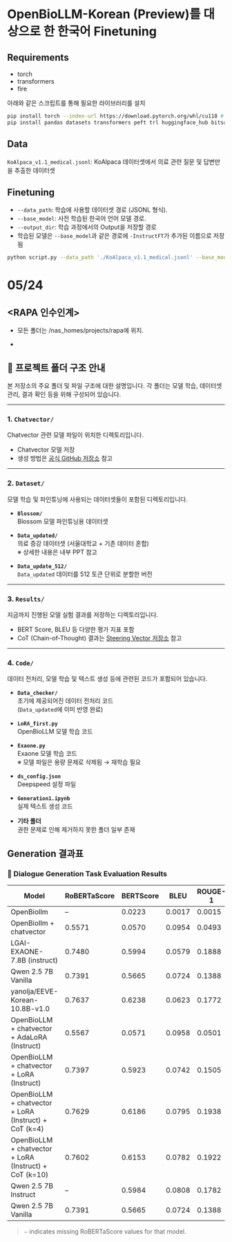 # OpenBioLLM-Korean (Preview)를 대상으로 한 한국어 Finetuning

## Requirements

* torch
* transformers
* fire

아래와 같은 스크립트를 통해 필요한 라이브러리를 설치

```bash
pip install torch --index-url https://download.pytorch.org/whl/cu118 # change to your CUDA version
pip install pandas datasets transformers peft trl huggingface_hub bitsandbytes
```

## Data

  `KoAlpaca_v1.1_medical.jsonl`: KoAlpaca 데이터셋에서 의료 관련 질문 및 답변만을 추출한 데이터셋

## Finetuning

* `--data_path`: 학습에 사용할 데이터셋 경로 (JSONL 형식).
* `--base_model`: 사전 학습된 한국어 언어 모델 경로.
* `--output_dir`: 학습 과정에서의 Output을 저장할 경로
* 학습된 모델은 `--base_model`과 같은 경로에 `-InstructFT`가 추가된 이름으로 저장됨

```bash
python script.py --data_path './KoAlpaca_v1.1_medical.jsonl' --base_model '../ChatVector/ckpt/Llama-3-8B-OpenBioLLM-Korean' --output_dir './outputs'
```



# 05/24

## <RAPA 인수인계>
-	모든 폴더는 /nas_homes/projects/rapa에 위치.

-	
## 📁 프로젝트 폴더 구조 안내

본 저장소의 주요 폴더 및 파일 구조에 대한 설명입니다. 각 폴더는 모델 학습, 데이터셋 관리, 결과 확인 등을 위해 구성되어 있습니다.

---

### 1. `Chatvector/`
Chatvector 관련 모델 파일이 위치한 디렉토리입니다.  
- Chatvector 모델 저장  
- 생성 방법은 [공식 GitHub 저장소](https://github.com/Marker-Inc-Korea/COT_steering/tree/main) 참고

---

### 2. `Dataset/`
모델 학습 및 파인튜닝에 사용되는 데이터셋들이 포함된 디렉토리입니다.

- **`Blossom/`**  
  Blossom 모델 파인튜닝용 데이터셋

- **`Data_updated/`**  
  의료 증강 데이터셋 (서울대학교 + 기존 데이터 혼합)  
  ※ 상세한 내용은 내부 PPT 참고

- **`Data_update_512/`**  
  `Data_updated` 데이터를 512 토큰 단위로 분할한 버전

---

### 3. `Results/`
지금까지 진행된 모델 실험 결과를 저장하는 디렉토리입니다.

- BERT Score, BLEU 등 다양한 평가 지표 포함  
- CoT (Chain-of-Thought) 결과는 [Steering Vector 저장소](https://github.com/Marker-Inc-Korea/COT_steering/tree/main) 참고

---

### 4. `Code/`
데이터 전처리, 모델 학습 및 텍스트 생성 등에 관련된 코드가 포함되어 있습니다.

- **`Data_checker/`**  
  초기에 제공되어진 데이터 전처리 코드  
  (`Data_updated`에 이미 반영 완료)

- **`LoRA_first.py`**  
  OpenBioLLM 모델 학습 코드

- **`Exaone.py`**  
  Exaone 모델 학습 코드  
  ※ 모델 파일은 용량 문제로 삭제됨 → 재학습 필요

- **`ds_config.json`**  
  Deepspeed 설정 파일

- **`Generation1.ipynb`**  
  실제 텍스트 생성 코드

- **기타 폴더**  
  권한 문제로 인해 제거하지 못한 폴더 일부 존재


## Generation 결과표

### 🧾 Dialogue Generation Task Evaluation Results

| Model | RoBERTaScore | BERTScore | BLEU | ROUGE-1 | ROUGE-2 | ROUGE-L | METEOR |
|-------|--------------|-----------|------|----------|----------|----------|--------|
| OpenBiollm | – | 0.0223 | 0.0017 | 0.0015 | 0.0004 | 0.0015 | 0.0048 |
| OpenBiollm + chatvector | 0.5571 | 0.0570 | 0.0954 | 0.0493 | 0.0903 | 0.0903 | 0.2267 |
| LGAI-EXAONE-7.8B (instruct) | 0.7480 | 0.5994 | 0.0579 | 0.1888 | 0.0918 | 0.1757 | 0.2619 |
| Qwen 2.5 7B Vanilla | 0.7391 | 0.5665 | 0.0724 | 0.1388 | 0.0767 | 0.1341 | 0.2354 |
| yanolja/EEVE-Korean-10.8B-v1.0 | 0.7637 | 0.6238 | 0.0623 | 0.1772 | 0.1010 | 0.1682 | 0.2397 |
| OpenBioLLM + chatvector + AdaLoRA (Instruct) | 0.5567 | 0.0571 | 0.0958 | 0.0501 | 0.0907 | 0.2265 | 0.2265 |
| OpenBioLLM + chatvector + LoRA (Instruct) | 0.7397 | 0.5923 | 0.0742 | 0.1505 | 0.0906 | 0.1449 | 0.2306 |
| OpenBioLLM + chatvector + LoRA (Instruct) + CoT (k=4) | 0.7629 | 0.6186 | 0.0795 | 0.1938 | 0.1104 | 0.1833 | 0.2985 |
| OpenBioLLM + chatvector + LoRA (Instruct) + CoT (k=10) | 0.7602 | 0.6153 | 0.0782 | 0.1922 | 0.1070 | 0.1813 | 0.2955 |
| Qwen 2.5 7B Instruct | – | 0.5984 | 0.0808 | 0.1782 | 0.0959 | 0.1688 | 0.2741 |
| Qwen 2.5 7B Vanilla | 0.7391 | 0.5665 | 0.0724 | 0.1388 | 0.0767 | 0.1341 | 0.2354 |

> `–` indicates missing RoBERTaScore values for that model.

